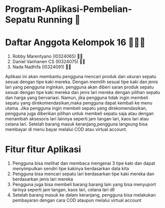 # Program-Aplikasi-Pembelian-Sepatu Running 🏃
# Daftar Anggota Kelompok 16 👨‍👨‍👧
1. Robby Marentyano (I0324065)   🧑‍💻
2. Daniel Vanhanen CS (I0324075) 🧑‍💻
3. Nada Nadhifa (I0324091)       👩‍💻


Aplikasi ini akan membantu pengguna mencari produk dan ukuran sepatu sesuai dengan tipe kaki mereka. Dengan memilih sesuai tipe kaki dan jenis lari yang pengguna inginkan, pengguna akan diberi saran produk sepatu sesuai dengan tipe kaki mereka dan jenis lari mereka dengan pilihan sepatu dan harga yang bervariasi. Namun, jika pengguna tidak ingin membeli sepatu yang direkomendasikan,maka pengguna dapat kembali ke menu utama. Jika pengguna ingin membeli sepatu yang direkomendasikan, pengguna juga diberikan pilihan untuk membeli sepatu saja atau dengan menambah aksesoris lari lainnya seperti jam tangan lari, kaos lari atau celana lari. Setelah barang masuk keranjang,pengguna langsung bisa membayar di menu bayar melalui COD atau virtual account.

# Fitur fitur Aplikasi
1. Pengguna bisa melihat dan membaca mengenai 3 tipe kaki dan dapat menyimpulkan sendiri tipe kakinya berdasarkan data kita
2. Pengguna bisa mencari sepatu lari berdasarkan tipe kaki mereka dan berdasarkan jenis lari mereka
3. Pengguna juga bisa membeli barang barang lain yang bisa menyuport larinya seperti jam tangan, kaos lari, celana lari dll
4. Setelah barang masuk ke dalam keranjang, pengguna bisa melakukan pembayaran dengan cara COD ataupun melalui virtual account



